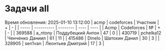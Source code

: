 # Задачи all
Время обновления: 2025-01-10 13:12:00
| acmp  | codeforces | Участник | +    | -    |
| ----- | ---------- | -------- | ---- | ---- |
| Acmp | Codeforces | № | + | - |
| 369588 | a_ntony | Поддубецкий Антон | 47 | 0 |
| 430719 | pchelka12 | Ченченко Даниил | 61 | 11 |
| 415486 | Dinelo | Шатохин Данил | 30 | 3 |
| 328905 | sen1van | Леонтьев Дмитрий | 17 | 3 |
